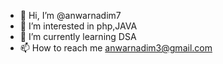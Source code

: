 - 👋 Hi, I’m @anwarnadim7
- 👀 I’m interested in php,JAVA
- 🌱 I’m currently learning DSA
- 📫 How to reach me anwarnadim3@gmail.com

<!---
anwarnadim7/anwarnadim7 is a ✨ special ✨ repository because its `README.md` (this file) appears on your GitHub profile.
You can click the Preview link to take a look at your changes.
--->
